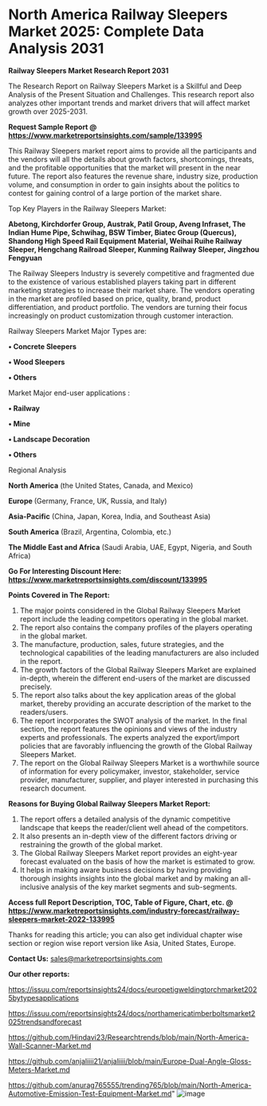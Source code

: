 # North America Railway Sleepers Market 2025: Complete Data Analysis 2031

<strong>Railway Sleepers Market Research Report 2031</strong>

The Research Report on Railway Sleepers Market is a Skillful and Deep Analysis of the Present Situation and Challenges. This research report also analyzes other important trends and market drivers that will affect market growth over 2025-2031.

<strong>Request Sample Report @ <a href=https://www.marketreportsinsights.com/sample/133995>https://www.marketreportsinsights.com/sample/133995</a></strong>

This Railway Sleepers market report aims to provide all the participants and the vendors will all the details about growth factors, shortcomings, threats, and the profitable opportunities that the market will present in the near future. The report also features the revenue share, industry size, production volume, and consumption in order to gain insights about the politics to contest for gaining control of a large portion of the market share.

Top Key Players in the Railway Sleepers Market:

<strong>Abetong, Kirchdorfer Group, Austrak, Patil Group, Aveng Infraset, The Indian Hume Pipe, Schwihag, BSW Timber, Biatec Group (Quercus), Shandong High Speed Rail Equipment Material, Weihai Ruihe Railway Sleeper, Hengchang Railroad Sleeper, Kunming Railway Sleeper, Jingzhou Fengyuan</strong>

The Railway Sleepers Industry is severely competitive and fragmented due to the existence of various established players taking part in different marketing strategies to increase their market share. The vendors operating in the market are profiled based on price, quality, brand, product differentiation, and product portfolio. The vendors are turning their focus increasingly on product customization through customer interaction.

Railway Sleepers Market Major Types are:

<strong>• Concrete Sleepers

• Wood Sleepers

• Others</strong>

Market Major end-user applications :

<strong>• Railway

• Mine

• Landscape Decoration

• Others</strong>

Regional Analysis

</u><strong><b>North America</b></strong> (the United States, Canada, and Mexico)

<strong><b>Europe </b></strong>(Germany, France, UK, Russia, and Italy)

<strong><b>Asia-Pacific</b></strong> (China, Japan, Korea, India, and Southeast Asia)

<strong><b>South America</b></strong> (Brazil, Argentina, Colombia, etc.)

<strong><b>The Middle East and Africa</b></strong> (Saudi Arabia, UAE, Egypt, Nigeria, and South Africa)

<strong>Go For Interesting Discount Here: <a href=https://www.marketreportsinsights.com/discount/133995>https://www.marketreportsinsights.com/discount/133995</a></strong>

<strong>Points Covered in The Report:</strong>
<ol>
  <li>The major points considered in the Global Railway Sleepers Market report include the leading competitors operating in the global market.</li>
  <li>The report also contains the company profiles of the players operating in the global market.</li>
  <li>The manufacture, production, sales, future strategies, and the technological capabilities of the leading manufacturers are also included in the report.</li>
  <li>The growth factors of the Global Railway Sleepers Market are explained in-depth, wherein the different end-users of the market are discussed precisely.</li>
  <li>The report also talks about the key application areas of the global market, thereby providing an accurate description of the market to the readers/users.</li>
  <li>The report incorporates the SWOT analysis of the market. In the final section, the report features the opinions and views of the industry experts and professionals. The experts analyzed the export/import policies that are favorably influencing the growth of the Global Railway Sleepers Market.</li>
  <li>The report on the Global Railway Sleepers Market is a worthwhile source of information for every policymaker, investor, stakeholder, service provider, manufacturer, supplier, and player interested in purchasing this research document.</li>
</ol>
<strong>Reasons for Buying Global Railway Sleepers Market Report:</strong>

<ol>
  <li>The report offers a detailed analysis of the dynamic competitive landscape that keeps the reader/client well ahead of the competitors.</li>
  <li>It also presents an in-depth view of the different factors driving or restraining the growth of the global market.</li>
  <li>The Global Railway Sleepers Market report provides an eight-year forecast evaluated on the basis of how the market is estimated to grow.</li>
  <li>It helps in making aware business decisions by having providing thorough insights insights into the global market and by making an all-inclusive analysis of the key market segments and sub-segments.</li>
</ol>
<strong>Access full Report Description, TOC, Table of Figure, Chart, etc. @ <a href=https://www.marketreportsinsights.com/industry-forecast/railway-sleepers-market-2022-133995>https://www.marketreportsinsights.com/industry-forecast/railway-sleepers-market-2022-133995</a></strong>


Thanks for reading this article; you can also get individual chapter wise section or region wise report version like Asia, United States, Europe.

<strong>Contact Us:</strong>
sales@marketreportsinsights.com

<strong>Our other reports:</strong>

<a href=https://issuu.com/reportsinsights24/docs/europetigweldingtorchmarket2025bytypesapplications>https://issuu.com/reportsinsights24/docs/europetigweldingtorchmarket2025bytypesapplications</a>

<a href=https://issuu.com/reportsinsights24/docs/northamericatimberboltsmarket2025trendsandforecast>https://issuu.com/reportsinsights24/docs/northamericatimberboltsmarket2025trendsandforecast</a>

<a href=https://github.com/Hindavi23/Researchtrends/blob/main/North-America-Wall-Scanner-Market.md>https://github.com/Hindavi23/Researchtrends/blob/main/North-America-Wall-Scanner-Market.md</a>

<a href=https://github.com/anjaliiii21/anjaliiii/blob/main/Europe-Dual-Angle-Gloss-Meters-Market.md>https://github.com/anjaliiii21/anjaliiii/blob/main/Europe-Dual-Angle-Gloss-Meters-Market.md</a>

<a href=https://github.com/anurag765555/trending765/blob/main/North-America-Automotive-Emission-Test-Equipment-Market.md>https://github.com/anurag765555/trending765/blob/main/North-America-Automotive-Emission-Test-Equipment-Market.md</a>"
![image](https://github.com/user-attachments/assets/c3510363-8421-404d-98d7-cb6f57d55162)
